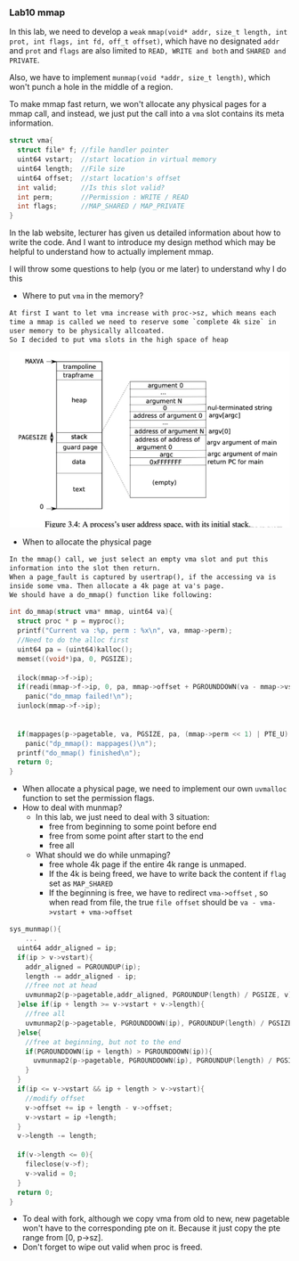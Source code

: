 ### Lab10 mmap

In this lab,  we need to develop a `weak` `mmap(void* addr, size_t length, int prot, int flags, int fd, off_t offset)`, which have no designated `addr` and `prot` and `flags` are also limited to `READ, WRITE and both` and `SHARED and PRIVATE`. 

Also, we have to implement `munmap(void *addr, size_t length)`, which won't punch a hole in the middle of a region.

To make mmap fast return, we won't allocate any physical pages for a mmap call, and instead, we just put the call into a `vma` slot contains its meta information.

```c
struct vma{
  struct file* f; //file handler pointer
  uint64 vstart;  //start location in virtual memory
  uint64 length;  //File size
  uint64 offset;  //start location's offset
  int valid;      //Is this slot valid?
  int perm;		  //Permission : WRITE / READ
  int flags;      //MAP_SHARED / MAP_PRIVATE
}
```



In the lab website, lecturer has given us detailed information about how to write the code. And I want to introduce my design method which may be helpful to understand how to actually implement mmap.



I will throw some questions to help (you or me later) to understand why I do this

* Where to put `vma` in the memory?

```
At first I want to let vma increase with proc->sz, which means each time a mmap is called we need to reserve some `complete 4k size` in user memory to be physically allcoated. 
So I decided to put vma slots in the high space of heap
```

![image-20220116135201384](Image/lab10-1.png)

* When to allocate the physical page

```
In the mmap() call, we just select an empty vma slot and put this information into the slot then return.
When a page_fault is captured by usertrap(), if the accessing va is inside some vma. Then allocate a 4k page at va's page.
We should have a do_mmap() function like following:
```

```c
int do_mmap(struct vma* mmap, uint64 va){
  struct proc * p = myproc();
  printf("Current va :%p, perm : %x\n", va, mmap->perm);
  //Need to do the alloc first
  uint64 pa = (uint64)kalloc();
  memset((void*)pa, 0, PGSIZE);

  ilock(mmap->f->ip);
  if(readi(mmap->f->ip, 0, pa, mmap->offset + PGROUNDDOWN(va - mmap->vstart), PGSIZE) == 0)
    panic("do_mmap failed!\n");
  iunlock(mmap->f->ip);


  if(mappages(p->pagetable, va, PGSIZE, pa, (mmap->perm << 1) | PTE_U) < 0)
    panic("dp_mmap(): mappages()\n");
  printf("do_mmap() finished\n");
  return 0;
}
```

* When allocate a physical page, we need to implement our own `uvmalloc` function to set the permission flags.
* How to deal with munmap?
  * In this lab, we just need to deal with 3 situation:
    * free from beginning to some point before end
    * free from some point after start to the end
    * free all
  * What should we do while unmaping?
    * free whole 4k page if the entire 4k range is unmaped.
    * If the 4k is being freed, we have to write back the content if `flag` set as `MAP_SHARED`
    * If the beginning is free, we have to redirect `vma->offset` ,  so when read from file, the true `file offset` should be `va - vma->vstart + vma->offset`

```c
sys_munmap(){
    ...
  uint64 addr_aligned = ip;
  if(ip > v->vstart){
    addr_aligned = PGROUNDUP(ip);
    length -= addr_aligned - ip;
    //free not at head
    uvmunmap2(p->pagetable,addr_aligned, PGROUNDUP(length) / PGSIZE, v);
  }else if(ip + length >= v->vstart + v->length){
    //free all
    uvmunmap2(p->pagetable, PGROUNDDOWN(ip), PGROUNDUP(length) / PGSIZE, v);
  }else{
    //free at beginning, but not to the end
    if(PGROUNDDOWN(ip + length) > PGROUNDDOWN(ip)){
      uvmunmap2(p->pagetable, PGROUNDDOWN(ip), PGROUNDUP(length) / PGSIZE, v);
    }
  }
  if(ip <= v->vstart && ip + length > v->vstart){
    //modify offset
    v->offset += ip + length - v->offset; 
    v->vstart = ip +length;
  }
  v->length -= length;
  
  if(v->length <= 0){
    fileclose(v->f);
    v->valid = 0;
  }
  return 0;
}
```

* To deal with fork, although we copy vma from old to new, new pagetable won't have to the corresponding pte on it. Because it just copy the pte range from [0, p->sz].
* Don't forget to wipe out valid when proc is freed.

